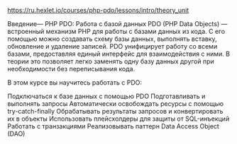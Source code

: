 https://ru.hexlet.io/courses/php-pdo/lessons/intro/theory_unit

Введение—
PHP PDO: Работа с базой данных
PDO (PHP Data Objects) — встроенный механизм PHP для работы с базами данных из кода. С его помощью можно создавать схему базы данных, выполнять вставку, обновление и удаление записей. PDO унифицирует работу со всеми базами, предоставляя единый интерфейс для взаимодействия с ними. В теории это позволяет легко заменять одну базу данных другой при необходимости без переписывания кода.

В этом курсе вы научитесь работать с PDO:

Подключаться к базе данных с помощью PDO
Подготавливать и выполнять запросы
Автоматически освобождать ресурсы с помощью try-catch-finally
Обрабатывать результаты запросов и конвертировать их в объекты
Использовать плейсхолдеры для защиты от SQL-инъекций
Работать с транзакциями
Реализовывать паттерн Data Access Object (DAO)

